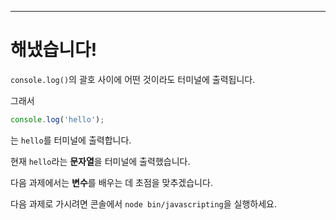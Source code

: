 ---

# 해냈습니다!

`console.log()`의 괄호 사이에 어떤 것이라도 터미널에 출력됩니다.

그래서

```js
console.log('hello');
```

는 `hello`를 터미널에 출력합니다.

현재 `hello`라는 **문자열**을 터미널에 출력했습니다.

다음 과제에서는 **변수**를 배우는 데 초점을 맞추겠습니다.

다음 과제로 가시려면 콘솔에서 `node bin/javascripting`을 실행하세요.
